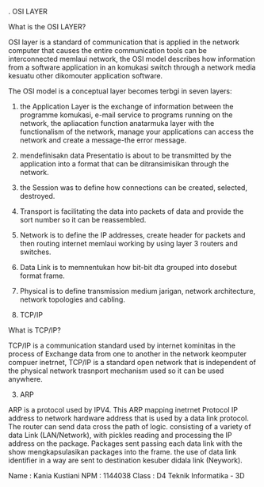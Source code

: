 . OSI LAYER



What is the OSI LAYER?

OSI layer is a standard of communication that is applied in the network computer that causes the entire communication tools can be interconnected memlaui network, the OSI model describes how information from a software application in an komukasi switch through a network media kesuatu other dikomouter application software.



The OSI model is a conceptual layer becomes terbgi in seven layers:



1. the Application Layer is the exchange of information between the programme komukasi, e-mail service to programs running on the network, the apliacation function anatarmuka layer with the functionalism of the network, manage your applications can access the network and create a message-the error message.

2. mendefinisakn data Presentatio is about to be transmitted by the application into a format that can be ditransimisikan through the network.

3. the Session was to define how connections can be created, selected, destroyed.

4. Transport is facilitating the data into packets of data and provide the sort number so it can be reassembled.

5. Network is to define the IP addresses, create header for packets and then routing internet memlaui working by using layer 3 routers and switches.

6. Data Link is to memnentukan how bit-bit dta grouped into dosebut format frame.

7. Physical is to define transmission medium jarigan, network architecture, network topologies and cabling.


2. TCP/IP


What is TCP/IP?


TCP/IP is a communication standard used by internet kominitas in the process of Exchange data from one to another in the network keomputer compuer inetrnet, TCP/IP is a standard open network that is independent of the physical network trasnport mechanism used so it can be used anywhere.



3. ARP


ARP is a protocol used by IPV4. This ARP mapping inetrnet Protocol IP address to network hardware address that is used by a data link protocol. The router can send data cross the path of logic. consisting of a variety of data Link (LAN/Network), with pickles reading and processing the IP address on the package. Packages sent passing each data link with the show mengkapsulasikan packages into the frame. the use of data link identifier in a way are sent to destination kesuber didala link (Neywork).


Name : Kania Kustiani
NPM : 1144038
Class : D4 Teknik Informatika - 3D